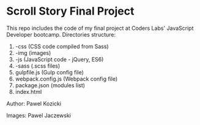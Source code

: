 # Scroll Story Final Project


This repo includes the code of my final project at Coders Labs' JavaScript Developer bootcamp.
Directories structure:
1. -css (CSS code compiled from Sass)
2. -img (images)
3. -js (JavaScript code - jQuery, ES6)
4. -sass (.scss files)
5. gulpfile.js (Gulp config file)
6. webpack.config.js (Webpack config file)
7. package.json (modules list)
8. index.html


Author:
Pawel Kozicki

Images:
Pawel Jaczewski